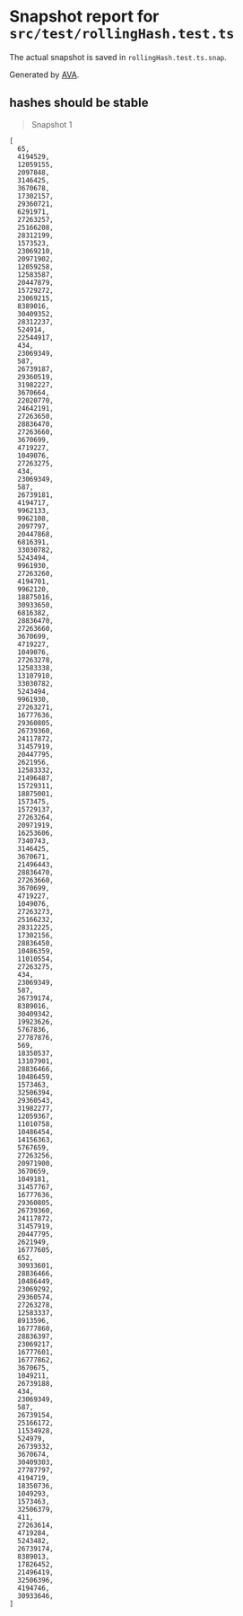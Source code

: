 # Snapshot report for `src/test/rollingHash.test.ts`

The actual snapshot is saved in `rollingHash.test.ts.snap`.

Generated by [AVA](https://avajs.dev).

## hashes should be stable

> Snapshot 1

    [
      65,
      4194529,
      12059155,
      2097848,
      3146425,
      3670678,
      17302157,
      29360721,
      6291971,
      27263257,
      25166208,
      28312199,
      1573523,
      23069210,
      20971902,
      12059258,
      12583587,
      20447879,
      15729272,
      23069215,
      8389016,
      30409352,
      28312237,
      524914,
      22544917,
      434,
      23069349,
      587,
      26739187,
      29360519,
      31982227,
      3670664,
      22020770,
      24642191,
      27263650,
      28836470,
      27263660,
      3670699,
      4719227,
      1049076,
      27263275,
      434,
      23069349,
      587,
      26739181,
      4194717,
      9962133,
      9962108,
      2097797,
      20447868,
      6816391,
      33030782,
      5243494,
      9961930,
      27263260,
      4194701,
      9962120,
      18875016,
      30933650,
      6816382,
      28836470,
      27263660,
      3670699,
      4719227,
      1049076,
      27263278,
      12583338,
      13107910,
      33030782,
      5243494,
      9961930,
      27263271,
      16777636,
      29360805,
      26739360,
      24117872,
      31457919,
      20447795,
      2621956,
      12583332,
      21496487,
      15729311,
      18875001,
      1573475,
      15729137,
      27263264,
      20971919,
      16253606,
      7340743,
      3146425,
      3670671,
      21496443,
      28836470,
      27263660,
      3670699,
      4719227,
      1049076,
      27263273,
      25166232,
      28312225,
      17302156,
      28836450,
      10486359,
      11010554,
      27263275,
      434,
      23069349,
      587,
      26739174,
      8389016,
      30409342,
      19923626,
      5767836,
      27787876,
      569,
      18350537,
      13107901,
      28836466,
      10486459,
      1573463,
      32506394,
      29360543,
      31982277,
      12059367,
      11010758,
      10486454,
      14156363,
      5767659,
      27263256,
      20971900,
      3670659,
      1049181,
      31457767,
      16777636,
      29360805,
      26739360,
      24117872,
      31457919,
      20447795,
      2621949,
      16777605,
      652,
      30933601,
      28836466,
      10486449,
      23069292,
      29360574,
      27263278,
      12583337,
      8913596,
      16777860,
      28836397,
      23069217,
      16777601,
      16777862,
      3670675,
      1049211,
      26739188,
      434,
      23069349,
      587,
      26739154,
      25166172,
      11534928,
      524979,
      26739332,
      3670674,
      30409303,
      27787797,
      4194719,
      18350736,
      1049293,
      1573463,
      32506379,
      411,
      27263614,
      4719284,
      5243482,
      26739174,
      8389013,
      17826452,
      21496419,
      32506396,
      4194746,
      30933646,
    ]
